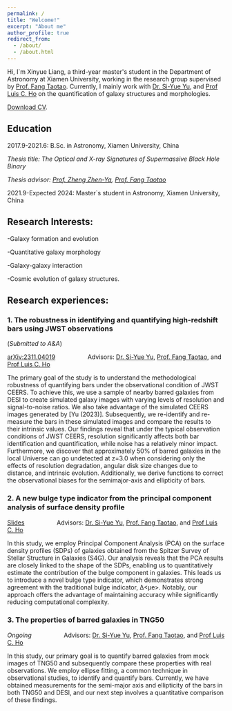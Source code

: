 ```yaml
---
permalink: /
title: "Welcome!"
excerpt: "About me"
author_profile: true
redirect_from: 
  - /about/
  - /about.html
---
```





Hi, I`m Xinyue Liang, a third-year master's student in the Department of Astronomy at Xiamen University, working in the research group supervised by [Prof. Fang Taotao](https://cpst.xmu.edu.cn/eng/info/1203/1212.htm). Currently, I mainly work with [Dr. Si-Yue Yu](https://siyue.github.io/home/), and [Prof Luis C. Ho](http://kavli.pku.edu.cn/~lho/) on the quantification of galaxy structures and morphologies.

[Download CV](../assets/CV_resume.pdf).

## Education
2017.9-2021.6: B.Sc. in Astronomy, Xiamen University, China 


*Thesis title: The Optical and X-ray Signatures of Supermassive Black Hole Binary*


*Thesis advisor: [Prof. Zheng Zhen-Ya](http://www.shao.cas.cn/2020Ver/yjdw/zgj/index_81441.html?json=http://sourcedb.shao.cas.cn/zw/zjrck/201804/t20180403_4991274.json), [Prof. Fang Taotao](https://cpst.xmu.edu.cn/eng/info/1203/1212.htm)*


2021.9-Expected 2024: Master`s student in Astronomy, Xiamen University, China



## Research Interests:
-Galaxy formation and evolution 

-Quantitative galaxy morphology 

-Galaxy-galaxy interaction

-Cosmic evolution of galaxy structures.


## Research experiences:
### 1. The robustness in identifying and quantifying high-redshift bars using JWST observations

(*Submitted to A&A*) 

[arXiv:2311.04019](https://arxiv.org/abs/2311.04019) &nbsp;&nbsp;&nbsp;&nbsp;&nbsp;&nbsp;&nbsp;&nbsp;&nbsp;&nbsp;&nbsp;&nbsp;&nbsp;&nbsp;&nbsp; &nbsp;
Advisors: [Dr. Si-Yue Yu](https://siyue.github.io/home/), [Prof. Fang Taotao](https://cpst.xmu.edu.cn/eng/info/1203/1212.htm), and [Prof Luis C. Ho](http://kavli.pku.edu.cn/~lho/)


The primary goal of the study is to understand the methodological robustness of quantifying bars under the observational condition of JWST CEERS. To achieve this, we use a sample of nearby barred galaxies from DESI to create simulated galaxy images with varying levels of resolution and signal-to-noise ratios. We also take advantage of the simulated CEERS images generated by [Yu (2023)]. Subsequently, we re-identify and re-measure the bars in these simulated images and compare the results to their intrinsic values. Our findings reveal that under the typical observation conditions of JWST CEERS, resolution significantly affects both bar identification and quantification, while noise has a relatively minor impact. Furthermore, we discover that approximately 50% of barred galaxies in the local Universe can go undetected at z=3.0 when considering only the effects of resolution degradation, angular disk size changes due to distance, and intrinsic evolution. Additionally, we derive functions to correct the observational biases for the semimajor-axis and ellipticity of bars.

### 2. A new bulge type indicator from the principal component analysis of surface density proﬁle 

[Slides](../assets/New_bulge_indicator.pdf) &nbsp;&nbsp;&nbsp;&nbsp;&nbsp;&nbsp;&nbsp;&nbsp;&nbsp;&nbsp;&nbsp;&nbsp;&nbsp;&nbsp;&nbsp; &nbsp;
Advisors: [Dr. Si-Yue Yu](https://siyue.github.io/home/), [Prof. Fang Taotao](https://cpst.xmu.edu.cn/eng/info/1203/1212.htm), and [Prof Luis C. Ho](http://kavli.pku.edu.cn/~lho/)

In this study, we employ Principal Component Analysis (PCA) on the surface density profiles (SDPs) of galaxies obtained from the Spitzer Survey of Stellar Structure in Galaxies (S4G). Our analysis reveals that the PCA results are closely linked to the shape of the SDPs, enabling us to quantitatively estimate the contribution of the bulge component in galaxies. This leads us to introduce a novel bulge type indicator, which demonstrates strong agreement with the traditional bulge indicator, ∆<µe>. Notably, our approach offers the advantage of maintaining accuracy while significantly reducing computational complexity.


### 3. The properties of barred galaxies in TNG50 

*Ongoing* &nbsp;&nbsp;&nbsp;&nbsp;&nbsp;&nbsp;&nbsp;&nbsp;&nbsp;&nbsp;&nbsp;&nbsp;&nbsp;&nbsp;&nbsp; &nbsp;    Advisors:  [Dr. Si-Yue Yu](https://siyue.github.io/home/), [Prof. Fang Taotao](https://cpst.xmu.edu.cn/eng/info/1203/1212.htm), and [Prof Luis C. Ho](http://kavli.pku.edu.cn/~lho/)

In this study, our primary goal is to quantify barred galaxies from mock images of TNG50 and subsequently compare these properties with real observations. We employ ellipse fitting, a common technique in observational studies, to identify and quantify bars. Currently, we have obtained measurements for the semi-major axis and ellipticity of the bars in both TNG50 and DESI, and our next step involves a quantitative comparison of these findings.
